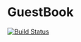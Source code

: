 # GuestBook
[![Build Status](https://travis-ci.org/amk0928/GuestBook.svg?branch=devel)](https://travis-ci.org/amk0928/GuestBook)
